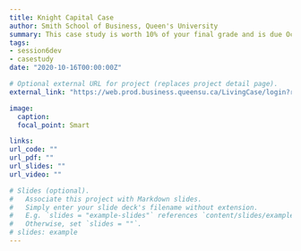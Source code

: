 ```yaml
---
title: Knight Capital Case
author: Smith School of Business, Queen's University 
summary: This case study is worth 10% of your final grade and is due Oct 16, 2020 at 11:59 PM. Students are expected to deliver a written case study report. This assignment is to be completed individually. The final report must be submitted on D2L
tags:
- session6dev
- casestudy
date: "2020-10-16T00:00:00Z"

# Optional external URL for project (replaces project detail page).
external_link: "https://web.prod.business.queensu.ca/LivingCase/login?returnUrl=/LivingCase/Nodes/Usage/430744/8506ae5a-0526-4b2f-a9e4-a90f421cfb96"

image:
  caption: 
  focal_point: Smart

links:
url_code: ""
url_pdf: ""
url_slides: ""
url_video: ""

# Slides (optional).
#   Associate this project with Markdown slides.
#   Simply enter your slide deck's filename without extension.
#   E.g. `slides = "example-slides"` references `content/slides/example-slides.md`.
#   Otherwise, set `slides = ""`.
# slides: example
---
```


